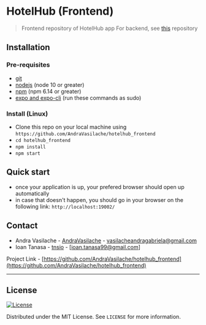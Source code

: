 # HotelHub (Frontend)

> Frontend repository of HotelHub app
> For backend, see [this](https://github.com/lucigrigo/HotelHub) repository

## Installation

### Pre-requisites
- [git](https://git-scm.com/downloads)
- [nodejs](https://nodejs.org/en/download/) (node 10 or greater)
- [npm](https://www.digitalocean.com/community/tutorials/how-to-install-node-js-on-ubuntu-18-04) (npm 6.14 or greater)
- [expo and expo-cli](https://expo.io/tools) (run these commands as sudo)

### Install (Linux)
- Clone this repo on your local machine using `https://github.com/AndraVasilache/hotelhub_frontend`
- `cd hotelhub_frontend`
- `npm install`
- `npm start`

## Quick start

- once your application is up, your prefered browser should open up automatically
- in case that doesn't happen, you should go in your browser on the following link: `http://localhost:19002/`

## Contact

- Andra Vasilache - [AndraVasilache](https://github.com/AndraVasilache) - [vasilacheandragabriela@gmail.com]()
- Ioan Tanasa - [tnsio](https://github.com/tnsio) - [ioan.tanasa99@gmail.com]

Project Link - [https://github.com/AndraVasilache/hotelhub_frontend](https://github.com/AndraVasilache/hotelhub_frontend)

---

## License

[![License](http://img.shields.io/:license-mit-blue.svg?style=flat-square)](http://badges.mit-license.org)

Distributed under the MIT License. See `LICENSE` for more information.
